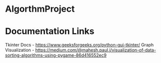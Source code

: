 # AlgorthmProject

# Documentation Links
Tkinter Docs - https://www.geeksforgeeks.org/python-gui-tkinter/
Graph Visualization - https://medium.com/@mahesh.paul.j/visualization-of-data-sorting-algorithms-using-pygame-86d416552ec9
